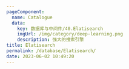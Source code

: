 ```yaml
---
pageComponent: 
  name: Catalogue
  data: 
    key: 数据库与中间件/40.Elatisearch
    imgUrl: /img/category/deep-learning.png
    description: 强大的搜索引擎
title: Elatisearch
permalink: /database/Elatisearch/
date: 2023-06-02 10:49:20
---
```

